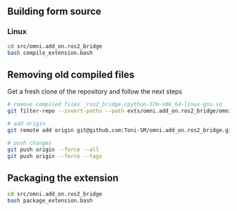 ## Building form source

### Linux

```bash
cd src/omni.add_on.ros2_bridge
bash compile_extension.bash
```
 
## Removing old compiled files

Get a fresh clone of the repository and follow the next steps

```bash
# remove compiled files _ros2_bridge.cpython-37m-x86_64-linux-gnu.so
git filter-repo --invert-paths --path exts/omni.add_on.ros2_bridge/omni/add_on/ros2_bridge/_ros2_bridge.cpython-37m-x86_64-linux-gnu.so

# add origin
git remote add origin git@github.com:Toni-SM/omni.add_on.ros2_bridge.git

# push changes
git push origin --force --all
git push origin --force --tags
```

## Packaging the extension

```bash
cd src/omni.add_on.ros2_bridge
bash package_extension.bash
```